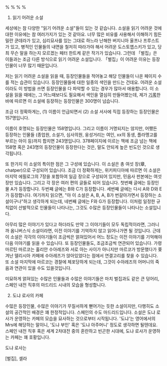 %
%
%
%

1. 읽기 어려운 소설

세상에는 참 다양한 "읽기 어려운 소설"들이 있는 것 같습니다. 소설을 읽기 어려운 것에 대한 이유에는 참 여러가지가 있는 것 같아요. 너무 많은 비유를 사용해서 이해하기 힘든 밀란 쿤데라가 있고, 심리묘사를 있는 그대로 하느라 난해한 버지니아 울프나 프루스트가 있고, 병적인 인물들의 내면을 철저히 따라가야 해서 어려운 도스토옙스키가 있고, 당최 무슨 말을 하는지 모르겠는 페터 한트케 같은 작가가 있습니다. 그런데 「벌집」은 이들과는 조금 다른 방식으로 읽기 어려운 소설입니다. 「벌집」이 어려운 이유는 등장인물이 너무 많기 때문입니다. 

저는 읽기 어려운 소설을 읽을 때, 등장인물들을 적어놓고 해당 인물들이 나온 페이지 수를 적는 습관이 있습니다. 등장인물들에 대한 일종의 색인을 만드는 건데요. 어려운 소설이라도 이 방법을 쓰면 등장인물을 다 파악할 수 있는 경우가 많아서 애용합니다. 이 소설을 읽을 때에는, 그 어느때보다도 필요해서 색인을 열심히 만들어봤는데, 제가
 [기록](https://github.com/govin08/public/blob/master/cela/colmena_characters.txt)한 바에 따르면 이 소설에 등장하는 등장인물은 300명이 넘습니다.

조금 더 정확하게는, (1) 이름이 언급되면서 (2) 소설 서사에 직접 등장하는 등장인물은 157명입니다.

 이름이 호명되는 등장인물은 158명입니다. 그리고 이름이 거명되지는 않지만, 어쨌든 등장하는 인물들 (종업원, 소설가, 심사의원, 웅성거리는 여인, xx의 동생, 플라멩고를 부르는 아이 등)까지 합치면 243명입니다. 378페이지에 이르는 책에 조금 넘는 책에 158명 혹은 243명의 등장인물이 등장한다는 것은, 말도 안되게 높은 빈도인 것으로 생각됩니다.

또 한가지 이 소설의 특이한 점은 그 구성에 있습니다. 이 소설은 총 여섯 장(章, chatper)으로 구성되어 있습니다. 조금 더 정확하게는, 위키피디아에 따르면 이 소설은 마지막 에필로그의 7장을 포함하여 일곱 장으로 구성되어 있지만, 민음사 판본에는 여섯 장만 있습니다. 그리고 각 장은 여러 편의 글들로 되어 있습니다. 첫번째 글에는 등장인물 A가 등장합니다. 두번째 글에는 B와 C가 등장합니다. 세번째 글에는 다시 A와 D와 E가 등장합니다. 여기까지 읽으면, "아 이 소설은 A, B, A, B가 번갈아가면서 등장하는 소설이구나"하고 생각하게 되는데, 네번째 글에는 F와 G가 등장합니다. 이처럼 일정한 규칙없이 산발적으로 인물들이 나타나는, 그것도 수많은 등장인물들이 나타나는 소설입니다.

아무리 많은 이야기가 있다고 하더라도 만약 그 이야기들이 모두 독립적이라면, 그러니까 옴니버스식 소설이라면, 이전 이야기를 기억하지 않고 읽어나가면 될 것입니다. 근데 이 소설은 각각의 이야기들이 조금씩은 얽혀있어서 어느 정도는 이전 이야기를 기억해야 다음 이야기를 읽을 수 있습니다. 또 등장인물들도, 조금조금씩 연관되어 있습니다. 가령 마르틴 마르코는 훌리안 수아레즈와 서로 아는 사이가 아니지만 마르코가 방문했다가 쫒겨난 델리시아 카페에 수아레즈가 앉아있었다는 점에서 연결고리를 찾을 수 있습니다. 또 소설 마지막에 마르코는 경찰에 체포당하게 되는데, 그것이 수아레즈의 어머니의 죽음과 연관이 있을 수도 있을것입니다.

미묘하게 얽혀있는 수많은 인물들과 수많은 이야기들은 마치 벌집과도 같은 큰 덩어리, 스페인 내전 직후의 마드리드 시내의 모습을 형성합니다. 

2. 도냐 로사의 카페

수많은 등장인물, 수많은 이야기가 무질서하게 뻗어가는 듯한 소설이지만, 다행히도 소설의 공간적인 배경은 꽤 한정적입니다. 스페인의 수도 마드리드입니다. 소설은 도냐 로사가 운영하는 카페의 모습을 묘사하는 것으로부터 시작됩니다. '도냐'는 영어에서의 Mrs에 해당하는 말이니, '도냐 부인' 혹은 '도냐 아주머니' 정도로 생각하면 될텐데요. 스페인 내전 직후 혹은 세계 2차대전 중의 혼란하고 빈곤한 시대에, 도냐 로사가 운영하는 카페는 꽤 호황입니다.

도냐 로사는 

[벌집], 셀라
